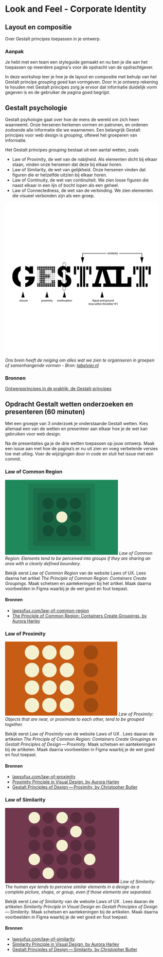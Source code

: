 # Look and Feel - Corporate Identity

## Layout en compositie

Over Gestalt principes toepassen in je ontwerp.

### Aanpak

Je hebt met een team een styleguide gemaakt en nu ben je die aan het toepassen op meerdere pagina's voor de opdracht van de opdrachtgever.

In deze workshop leer je hoe je de layout en compositie met behulp van het Gestalt principe *grouping* goed kan vormgeven. 
Door in je ontwerp rekening te houden met Gestalt principes zorg je ervoor dat informatie duidelijk vorm gegeven is en de gebruiker de pagina goed begrijpt.


## Gestalt psychologie

Gestalt psyhologie gaat over hoe de mens de wereld om zich heen waarneemt. 
Onze hersenen herkenen vormen en patronen, en ordenen zodoende alle informatie die we waarnemen. 
Een belangrijk Gestalt principes voor web design is *grouping*, oftewel het groeperen van informatie.

Het Gestalt principes *grouping* bestaat uit een aantal wetten, zoals
- Law of Proximity, de wet van de nabijheid. Als elementen dicht bij elkaar staan, vinden onze hersenen dat deze bij elkaar horen.
- Law of Similarity, de wet van gelijkheid. Onze hersenen vinden dat figuren die er hetzelfde uitzien bij elkaar horen.
- Law of Continuity, de wet van continuïteit. We zien losse figuren die naast elkaar in een lijn of bocht lopen als een geheel.
- Law of Connectedness, de wet van de verbinding. We zien elementen die visueel verbonden zijn als een groep.

![](gestalt-principes.jpg) 
*Ons brein heeft de neiging om alles wat we zien te organiseren in groepen of samenhangende vormen - Bron: [labelvier.nl](https://labelvier.nl/blog/ontwerpprincipes-in-de-praktijk-de-gestalt-principes/)*

### Bronnen
[Ontwerpprincipes in de praktijk: de Gestalt-principes](https://labelvier.nl/blog/ontwerpprincipes-in-de-praktijk-de-gestalt-principes/)


## Opdracht Gestalt wetten onderzoeken en presenteren (60 minuten)

Met een groepje van 3 onderzoek je onderstaande Gestalt wetten. 
Kies allemaal een van de wetten en presenteer aan elkaar hoe je de wet kan gebruiken voor web design. 

Na de presentaties ga je de drie wetten toepassen op jouw ontwerp. 
Maak een issue aan met hoe de pagina’s er nu uit zien en voeg verbeterde versies toe met uitleg. 
Voer de wijzigingen door in code en sluit het issue met een commit.

### Law of Common Region

![](law-of-common-region.png) 
*Law of Common Region: Elements tend to be perceived into groups if they are sharing an area with a clearly defined boundary.*

Bekijk eerst *Law of Common Region* van de website Laws of UX. Lees daarna het artikel *The Principle of Common Region: Containers Create Groupings*. Maak schetsen en aantekeningen bij het artikel. Maak daarna voorbeelden in Figma waarbij je de wet goed en fout toepast.

#### Bronnen
 
- [lawsofux.com/law-of-common-region](https://lawsofux.com/law-of-common-region/)
- [The Principle of Common Region: Containers Create Groupings, by Aurora Harley](https://www.nngroup.com/articles/common-region/)


### Law of Proximity

![](law-of-proximity.png) 
*Law of Proximity: Objects that are near, or proximate to each other, tend to be grouped together.*

Bekijk eerst *Law of Proximity* van de website Laws of UX . Lees daaran de artikelen *The Principle of Common Region: Containers Create Groupings* en *Gestalt Principles of Design — Proximity*. Maak schetsen en aantekeningen bij de artikelen. Maak daarna voorbeelden in Figma waarbij je de wet goed en fout toepast.

#### Bronnen
 
- [lawsofux.com/law-of-proximity](https://lawsofux.com/law-of-proximity/)
- [Proximity Principle in Visual Design, by Aurora Harley](https://www.nngroup.com/articles/gestalt-proximity/)
- [Gestalt Principles of Design — Proximity, by Christopher Butler ](https://www.chrbutler.com/gestalt-principles-of-design-proximity/)


### Law of Similarity

![](law-of-similarity.png) 
*Law of Similarity: The human eye tends to perceive similar elements in a design as a complete picture, shape, or group, even if those elements are separated.*

Bekijk eerst *Law of Similarity* van de website Laws of UX . Lees daaran de artikelen *Similarity Principle in Visual Design* en *Gestalt Principles of Design — Similarity*. Maak schetsen en aantekeningen bij de artikelen. Maak daarna voorbeelden in Figma waarbij je de wet goed en fout toepast.

#### Bronnen
 
- [lawsofux.com/law-of-similarity](https://lawsofux.com/law-of-similarity/)
- [Similarity Principle in Visual Design, by Aurora Harley](https://www.nngroup.com/articles/gestalt-similarity/)
- [Gestalt Principles of Design — Similarity, by Christopher Butler ](https://www.chrbutler.com/gestalt-principles-of-design-similarity/)

